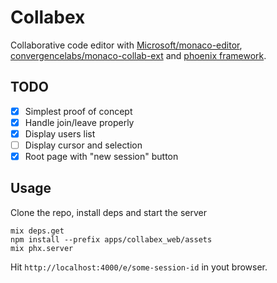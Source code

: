 # Collabex

Collaborative code editor with [Microsoft/monaco-editor](https://microsoft.github.io/monaco-editor/), [convergencelabs/monaco-collab-ext](https://github.com/convergencelabs/monaco-collab-ext) and [phoenix framework](https://github.com/phoenixframework/phoenix).

## TODO

- [x] Simplest proof of concept
- [x] Handle join/leave properly
- [x] Display users list
- [ ] Display cursor and selection
- [x] Root page with "new session" button

## Usage

Clone the repo, install deps and start the server

    mix deps.get
    npm install --prefix apps/collabex_web/assets
    mix phx.server

Hit `http://localhost:4000/e/some-session-id` in yout browser.